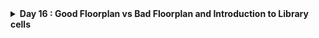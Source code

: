 
<details>
  <Summary><strong> Day 16 : Good Floorplan vs Bad Floorplan and Introduction to Library cells</strong></summary>

# Contents
- [Chip Floor planning considerations](#chip-floor-planning-considerations)
  - [Utilization factor and aspect ratio](#utilization-factor-and-aspect-ratio)
  - [Pre-placed cells](#cencept-of-pre--placed-cells)
  - [De-coupling Capacitors](#de--coupling-capacitors)
  - [Power planning](#power-planning)
  - [Pin-placement and logical cell placement blockage](#pin--placement-and-logical-cell-placement-blockage)
- [Library Binding and Placement](#library-binding-and-placement)
  - [Netlist binding and initial place design](netlist-binidng-and-initial-place-design)
  - [Optimize placement using estimated wire-length and capacitance](#optimize-placement-using-estimated-wl-cap)
  - [Final placement optimization](final-placement-opt)
  - [Need for libraries and characterization](#need-for-libraries-and-char)
  - [Congestion aware placement using RePlAce](#congestion-aware-placement-using-replace)
- [Cell design and characterization flows](#cell-design-and-char-flows)
  - [Inputs for cell design flow](#inputs-for-cell-design-flow)
  - [Circuit design step](#circuit-design-step)
  - [Layout design step](#layout-design-step)
  - [Typical Characterization flow](#typical-char-flow)
- [General Timing Characterization Parameters](#general-timing-char-parameters)  
  - [Timing threshold definations](#timing-threshold-definations)
  - [Propogation delay and transition time](#propogation-delay-and-transition-time)

<a id="chip-floor-planning-considerations"></a>
# Chip Floor planning considerations

<a id="utilization-factor-and-aspect-ratio"></a>
## Utilization factor and aspect ratio
**Define width and height of core and die:**
- Let us consider a minimal design consisting of two flip-flops (FF) feeding two standard-cell gates (A1, O1). The netlist defines connectivity but says nothing about physical dimensions.
![Alt Text](images/1_eg_netlist.png)

- Enclose each logical element in a rectangular “footprint.” For rough estimation, we assume every cell (FF or gate) is a 1 unit × 1 unit square.
![Alt Text](images/2_phy_dimensions.png)

By convention:
- Standard cell = 1 unit × 1 unit → 1 unit²
- Flip-flop = 1 unit × 1 unit → 1 unit²
![Alt Text](images/3_std_cell_area.png)

- Tile the four 1 unit² blocks into a 2×2 array.
  - Core width = 2 units
  - Core height = 2 units
  - Core area = 4 unit²
![Alt Text](images/4_rough_min_area_cal_of_netlist.png)

The above figure shows the rough calculation of minimum area that is occupied bu the netlist.

- **Core:** the region containing all standard cells (our 2×2 tile).
- **Die:** the die includes the core plus I/O pads, power rings, and metal guard-bands.
- **Wafer:** multiple dice are fabricated together on a circular wafer.
![Alt Text](images/5_core_die_in_chip.png)

![Alt Text](images/6_uti_formula.png)

- In this example, the four blocks completely occupy the core area (4 unit² occupied / 4 unit² total = 1.0 → 100 %).
![Alt Text](images/7_uti_cal.png)

**Note:** Real designs typically target 60–80 % utilization to leave room for routing nets, filler cells, and power straps etc.

- **Aspect ratio** wiil decide the size and shape of the chip. It is the ratio of vertical routing resources to the horizontal routing resources. If its value is 1 then the chip is in square shape and if it is greater than 1 then the chip is in rectangular shape.

$$  
\text{Aspect Ratio}
\=\
\frac{\text{Height of the core area}}
     {\text{Width of the core area}}
$$

- **Core Utilization** defines the area occupied by macros, standard cells and other cells. If Core utilisation is 70% - 70% of core area is used for placing the standard cells, macros and other cells while remaining 30% can be used for routing. In other words it is the area occupied by the netlist.

$$  
\text{Utilization Factor}
\=\
\frac{\text{Area Occupied by Netlist}}
     {\text{Total Core Area}}
$$

![Alt Text](images/8_uti25_aspectration1.png)

<a id="cencept-of-pre--placed-cells"></a>
## Pre-placed cells
- Before running automated placement & routing (APR), we often “pre-place” large or critical blocks (IPs) at fixed locations.
- **Pre-placed cells** are large timing-critical blocks (like memories, clock-gating cells, or custom macros) that are fixed at specific locations in design floorplan before running automated placement and routing. By “black-boxing” each block - exposing only its I/O pins and hiding its internal gates they are ensured that APR treats it as a fixed macro, giving us predictable timing, power-grid alignment, and routing channels around those anchored blocks.

![Alt Text](images/preplaced_cells_1.png)
![Alt Text](images/preplaced_cells_2.png)
![Alt Text](images/preplaced_cells_3.png)
![Alt Text](images/preplaced_cells_4.png)

- Functionality of pre-placed cells is implemented only once and APR tools do not alter their locations.
- The location of pre-placed cells are defined depending upon the design scenario or background.

![Alt Text](images/preplaced_cells_5.png)

<a id="de--coupling-capacitors"></a>
## De-coupling Capacitors

- Decouples the circuit from the V<sub>DD</sub> rail.
- Reduce Zpdn for the required frequencies of operation
- Serve as a charge reservoir for the switching current demands that the VDD rail cannot satisfy.
- Surround pre-placed cells with Decaps to compensate for the switching current demands (di/dt)

![Alt Text](images/decap_1.png)

<a id="power-planning"></a>
## Power planning

 - SSN
   - L*di/dt
     * Discharging : Ground bounce
     * Charging    : Voltage Droop
   - **Solution:** Reduce the Vdd/ Vss parasitics ->
     * Power grid
     * Multiple VDD, VSS pins/ balls 

![Alt Text](images/powerplan_3.png)

![Alt Text](images/powerplan_4.png)

![Alt Text](images/powerplan_5.png)


<a id="pin--placement-and-logical-cell-placement-blockage"></a>
## Pin-placement and logical cell placement blockage

![Alt Text](images/pin_plc_1.png)
![Alt Text](images/pin_plc_2.png)
![Alt Text](images/pin_plc_3.png)
![Alt Text](images/pin_plc_4.png)
![Alt Text](images/pin_plc_5.png)

**Calculate the die area in microns from the values in floorplan def**

![Alt Text](images/7_spm_def.png)

- Die Area from spm.def 
    unit to micron scale: 1000 units = 1 micron
    Die area: (0 0) to (101850 112570)

- Calculated dimensions:
    Die width = 101850/1000 = 101.85 μm
    Die height = 112570/1000 = 112.57 μm
    Die Area = 101.85 μm × 112.57 μm = 11465.2545 µm²


**Viewing Test Design Outputs**
- Open the spm.gds using KLayout

```bash
klayout /home/sdudigani/openlane_build_script/work/tools/openlane_working_dir/OpenLane/designs/spm/runs/RUN_2025.07.12_21.05.18/results/final/gds/spm.gds
```

<a id="library-binding-and-placement"></a>
# Library Binding and Placement

<a id="netlist-binidng-and-initial-place-design"></a>
## Netlist binding and initial place design

<a id="optimize-placement-using-estimated-wl-cap"></a>
## Optimize placement using estimated wire-length and capacitance

<a id="final-placement-opt"></a>
## Final placement optimization

<a id="need-for-libraries-and-char"></a>
## Need for libraries and characterization

<a id="congestion-aware-placement-using-replace"></a>
## Congestion aware placement using RePlAce

<a id="cell-design-and-char-flows"></a>
# Cell design and characterization flows

<a id="inputs-for-cell-design-flow"></a>
## Inputs for cell design flow

<a id="circuit-design-step"></a>
## Circuit design step

<a id="layout-design-step"></a>
## Layout design step

<a id="typical-char-flow"></a>
## Typical Characterization flow

<a id="general-timing-char-parameters"></a>
# General Timing Characterization Parameters

<a id="timing-threshold-definations"></a>
## Timing threshold definations

<a id="propogation-delay-and-transition-time"></a>
## Propogation delay and transition time
